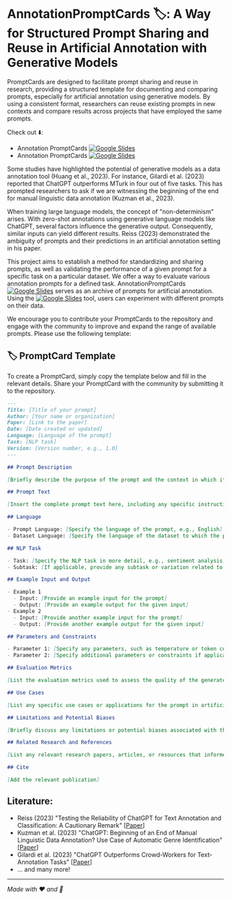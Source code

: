 # AnnotationPromptCards 🏷️: A Way for Structured Prompt Sharing and Reuse in Artificial Annotation with Generative Models

PromptCards are designed to facilitate prompt sharing and reuse in research, providing a structured template for documenting and comparing prompts, especially for artificial annotation using generative models. By using a consistent format, researchers can reuse existing prompts in new contexts and compare results across projects that have employed the same prompts.

Check out ⬇️:
* Annotation PromptCards [![Google Slides](https://img.shields.io/badge/Archive-yellow?logo=google-slides)](https://huggingface.co/spaces/chkla/AnnotationPromptCards)
* Annotation PromptCards [![Google Slides](https://img.shields.io/badge/Playground-green?logo=google-slides)](https://huggingface.co/spaces/chkla/PromptCardsPlayground)

Some studies have highlighted the potential of generative models as a data annotation tool (Huang et al., 2023). For instance, Gilardi et al. (2023) reported that ChatGPT outperforms MTurk in four out of five tasks. This has prompted researchers to ask if we are witnessing the beginning of the end for manual linguistic data annotation (Kuzman et al., 2023).

When training large language models, the concept of "non-determinism" arises. With zero-shot annotations using generative language models like ChatGPT, several factors influence the generative output. Consequently, similar inputs can yield different results. Reiss (2023) demonstrated the ambiguity of prompts and their predictions in an artificial annotation setting in his paper.

This project aims to establish a method for standardizing and sharing prompts, as well as validating the performance of a given prompt for a specific task on a particular dataset. We offer a way to evaluate various annotation prompts for a defined task. AnnotationPromptCards [![Google Slides](https://img.shields.io/badge/Archive-yellow?logo=google-slides)](https://huggingface.co/spaces/chkla/AnnotationPromptCards) serves as an archive of prompts for artificial annotation. Using the [![Google Slides](https://img.shields.io/badge/Playground-green?logo=google-slides)](https://huggingface.co/spaces/chkla/PromptCardsPlayground) tool, users can experiment with different prompts on their data.

We encourage you to contribute your PromptCards to the repository and engage with the community to improve and expand the range of available prompts. Please use the following template:

## 🏷️ PromptCard Template

To create a PromptCard, simply copy the template below and fill in the relevant details. Share your PromptCard with the community by submitting it to the repository.

```markdown
---
Title: [Title of your prompt]
Author: [Your name or organization]
Paper: [Link to the paper]
Date: [Date created or updated]
Language: [Language of the prompt]
Task: [NLP task]
Version: [Version number, e.g., 1.0]
---

## Prompt Description

[Briefly describe the purpose of the prompt and the context in which it is intended to be used, especially in the context of artificial annotation with generative models.]

## Prompt Text

[Insert the complete prompt text here, including any specific instructions or formatting.]

## Language

- Prompt Language: [Specify the language of the prompt, e.g., English]
- Dataset Language: [Specify the language of the dataset to which the prompt is applied, e.g., English]

## NLP Task

- Task: [Specify the NLP task in more detail, e.g., sentiment analysis, named entity recognition, summarization]
- Subtask: [If applicable, provide any subtask or variation related to the main NLP task, e.g., binary sentiment classification, multi-class sentiment classification]

## Example Input and Output

- Example 1
  - Input: [Provide an example input for the prompt]
  - Output: [Provide an example output for the given input]
- Example 2
  - Input: [Provide another example input for the prompt]
  - Output: [Provide another example output for the given input]

## Parameters and Constraints

- Parameter 1: [Specify any parameters, such as temperature or token count]
- Parameter 2: [Specify additional parameters or constraints if applicable]

## Evaluation Metrics

[List the evaluation metrics used to assess the quality of the generated artificial annotations, such as accuracy, F1 score, or BLEU score.]

## Use Cases

[List any specific use cases or applications for the prompt in artificial annotation, such as data annotation, semi-supervised learning, or active learning.]

## Limitations and Potential Biases

[Briefly discuss any limitations or potential biases associated with the prompt, as well as any steps taken to mitigate them, in the context of artificial annotation with generative models.]

## Related Research and References

[List any relevant research papers, articles, or resources that informed the creation of the prompt or are closely related to it, especially in the area of artificial annotation with generative models. Include proper citations where applicable.]

## Cite

[Add the relevant publication]


```

## Literature:
* Reiss (2023) "Testing the Reliability of ChatGPT for Text Annotation and Classification: A Cautionary Remark" [[Paper](https://www.dropbox.com/s/3z7okruhft74o1a/ChatGPT_Reliability_0405.pdf?dl=0)]
* Kuzman et al. (2023) "ChatGPT: Beginning of an End of Manual Linguistic Data Annotation? Use Case of Automatic Genre Identification" [[Paper](https://www.semanticscholar.org/reader/31f44f0f2124c54e47f4df54dec63118232c25da)]
* Gilardi et al. (2023) "ChatGPT Outperforms Crowd-Workers for Text-Annotation Tasks" [[Paper](https://arxiv.org/pdf/2303.15056.pdf)]
* ... and many more!

---

_Made with ❤️ and 🤖_
